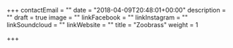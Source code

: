 +++
contactEmail = ""
date = "2018-04-09T20:48:01+00:00"
description = ""
draft = true
image = ""
linkFacebook = ""
linkInstagram = ""
linkSoundcloud = ""
linkWebsite = ""
title = "Zoobrass"
weight = 1

+++
